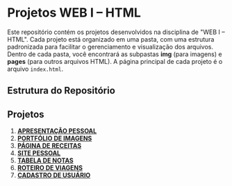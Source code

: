 # Projetos WEB I – HTML

Este repositório contém os projetos desenvolvidos na disciplina de "WEB I – HTML". Cada projeto está organizado em uma pasta, com uma estrutura padronizada para facilitar o gerenciamento e visualização dos arquivos. Dentro de cada pasta, você encontrará as subpastas **img** (para imagens) e **pages** (para outros arquivos HTML). A página principal de cada projeto é o arquivo `index.html`.

## Estrutura do Repositório


## Projetos

1. **[APRESENTAÇÃO PESSOAL](APRESENTAÇÃO%20PESSOAL)**
2. **[PORTFÓLIO DE IMAGENS](PORTFÓLIO%20DE%20IMAGENS)**
3. **[PÁGINA DE RECEITAS](PÁGINA%20DE%20RECEITAS)**
4. **[SITE PESSOAL](SITE%20PESSOAL)**
5. **[TABELA DE NOTAS](TABELA%20DE%20NOTAS)**
6. **[ROTEIRO DE VIAGENS](ROTEIRO%20DE%20VIAGENS)**
7. **[CADASTRO DE USUÁRIO](CADASTRO%20DE%20USUÁRIO)**

